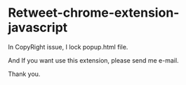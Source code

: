 # Retweet-chrome-extension-javascript

In CopyRight issue, I lock popup.html file.

And If you want use this extension, please send me e-mail. 

Thank you.
